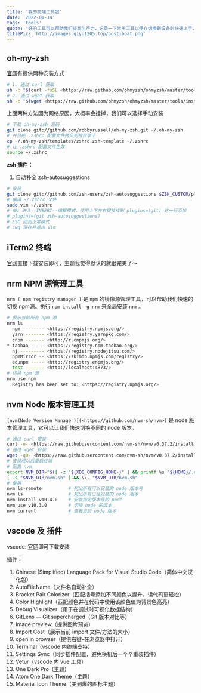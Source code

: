 ```yaml
---
title: '我的前端工具包'
date: '2022-01-14'
tags: 'tools'
quote: '好的工具可以帮助我们提高生产力，记录一下常用工具以便在切换新设备时快速上手...'
titlePic: 'http://images.qiyu1205.top/post-boat.png'
---
```



## oh-my-zsh

[官网](https://ohmyz.sh/)有提供两种安装方式

```bash
# 1. 通过 curl 获取
sh -c "$(curl -fsSL <https://raw.github.com/ohmyzsh/ohmyzsh/master/tools/install.sh>)"
# 2. 通过 wget 获取
sh -c "$(wget <https://raw.github.com/ohmyzsh/ohmyzsh/master/tools/install.sh> -O -)"
```

上面两种方法因为网络原因，大概率会挂掉，我们可以选择手动安装

```bash
# 下载 oh-my-zsh 源码
git clone git://github.com/robbyrussell/oh-my-zsh.git ~/.oh-my-zsh
# 并且把 .zshrc 配置文件拷贝到根目录下
cp ~/.oh-my-zsh/templates/zshrc.zsh-template ~/.zshrc
# 让 .zshrc 配置文件生效
source ~/.zshrc
```

**zsh 插件：**

1. 自动补全 zsh-autosuggestions

```bash
# 安装
git clone git://github.com/zsh-users/zsh-autosuggestions $ZSH_CUSTOM/plugins/zsh-autosuggestions
# 编辑 ~/.zshrc 文件
sudo vim ~/.zshrc
# 按i 进入--INSERT--编辑模式，使用上下左右键找找到 plugins=(git) 这一行添加
# plugins=(git zsh-autosuggestions)
# ESC 回到正常模式
# :wq 保存并退出 vim
```

## iTerm2 终端

[官网](https://iterm2.com/)直接下载安装即可，主题我觉得默认的就很完美了～

## nrm NPM 源管理工具

`nrm ( npm registry manager )` 是 `npm` 的镜像源管理工具，可以帮助我们快速的切换 npm源。执行 `npm install -g nrm` 来全局安装 `nrm` 。

```bash
# 展示当前所有 npm 源
nrm ls
  npm -------- <https://registry.npmjs.org/>
  yarn ------- <https://registry.yarnpkg.com/>
  cnpm ------- <http://r.cnpmjs.org/>
* taobao ----- <https://registry.npm.taobao.org/>
  nj --------- <https://registry.nodejitsu.com/>
  npmMirror -- <https://skimdb.npmjs.com/registry/>
  edunpm ----- <http://registry.enpmjs.org/>
  test ------- <http://localhost:4873/>
# 切换 npm 源
nrm use npm
  Registry has been set to: <https://registry.npmjs.org/>
```

## nvm Node 版本管理工具

`[nvm(Node Version Manager)](<https://github.com/nvm-sh/nvm>)` 是 node 版本管理工具，它可以让我们快速切换不同的 node 版本。

```bash
# 通过 curl 安装
curl -o- <https://raw.githubusercontent.com/nvm-sh/nvm/v0.37.2/install.sh> | bash
# 通过 wget 安装
wget -qO- <https://raw.githubusercontent.com/nvm-sh/nvm/v0.37.2/install.sh> | bash
# 安装成功后重启终端
# 配置 nvm
export NVM_DIR="$([ -z "${XDG_CONFIG_HOME-}" ] && printf %s "${HOME}/.nvm" || printf %s "${XDG_CONFIG_HOME}/nvm")"
[ -s "$NVM_DIR/nvm.sh" ] && \\. "$NVM_DIR/nvm.sh"
# 使用
nvm ls-remote          # 列出所有可以安装的 node 版本号
nvm ls                 # 列出所有已经安装的 node 版本
nvm install v10.4.0    # 安装指定版本号的 node
nvm use v10.3.0        # 切换 node 的版本
nvm current            # 查看当前 node 版本
```

## vscode 及 插件

vscode: [官网](https://code.visualstudio.com/)即可下载安装

插件：

1. Chinese (Simplified) Language Pack for Visual Studio Code（简体中文汉化包）
2. AutoFileName（文件名自动补全）
3. Bracket Pair Colorizer（匹配括号添加不同颜色以提升，读代码更轻松）
4. Color Highlight（匹配颜色并在代码中使用该颜色值为背景色高亮）
5. Debug Visualizer（用于在调试时可视化数据结构）
6. GitLens — Git supercharged（Git 版本对比等）
7. Image preview（提供图片预览）
8. Import Cost（展示当前 import 文件/方法的大小）
9. open in browser（提供右键-在浏览器中打开）
10. Terminal（vscode 内终端支持）
11. Settings Sync（同步插件配置，避免换机后一个个重装插件）
12. Vetur（vscode 内 vue 工具）
13. One Dark Pro（主题）
14. Atom One Dark Theme（主题）
15. Material Icon Theme（美到爆的图标主题）
